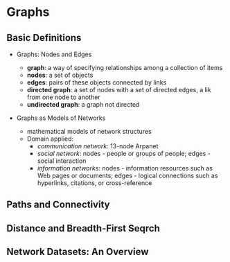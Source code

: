 # Graphs


## Basic Definitions

+ Graphs: Nodes and Edges
    + __graph__: a way of specifying relationships among a collection of items
    + __nodes__: a set of objects
    + __edges__: pairs of these objects connected by links
    + __directed graph__: a set of nodes with a set of directed edges, a lik from one node to another
    + __undirected graph__: a graph not directed

+ Graphs as Models of Networks
    + mathematical models of network structures
    + Domain applied:
        + _communication network_: 13-node Arpanet
        + _social network_: nodes - people or groups of people; edges - social interaction
        + _information networks_: nodes - information resources such as Web pages or documents; edges - logical connections such as hyperlinks, citations, or cross-reference


## Paths and Connectivity



## Distance and Breadth-First Seqrch



## Network Datasets: An Overview




